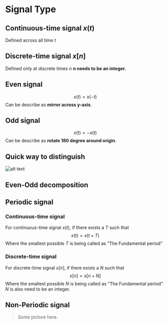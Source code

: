 # Signal Type

## Continuous-time signal $x(t)$
Defined across all time $t$ 
## Discrete-time signal $x[n]$
Defined only at discrete times $n$
**$n$ needs to be an integer.**
## Even signal
$$ x(t) = x(-t) $$
Can be describe as **mirror across y-axis**.
## Odd signal
$$ x(t) = -x(t) $$
Can be describe as **rotate 180 degree around origin**.

## Quick way to distinguish
![alt text](quickdraw.png)
## Even-Odd decomposition
## Periodic signal
### Continuous-time signal
For continuous-time signal $x(t)$, if there exists a $T$ such that
$$ x(t) = x(t+T) $$
Where the smallest possible $T$ is being called as "The Fundamental period"
### Discrete-time signal
For discrete-time signal $x[n]$, if there exists a $N$ such that
$$ x[n] = x[n+N] $$
Where the smallest possible $N$ is being called as "The Fundamental period"
$N$ is also need to be an integer.
## Non-Periodic signal

> Some picture here.
